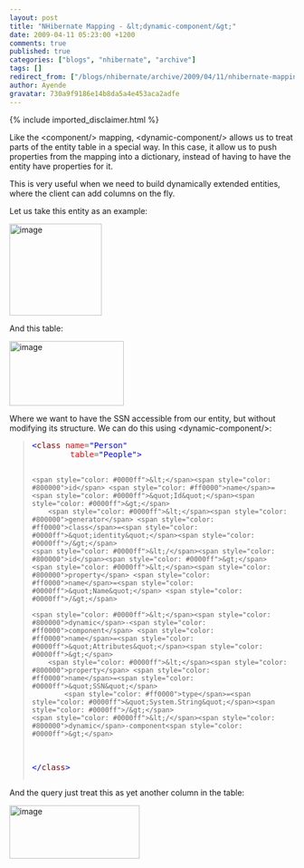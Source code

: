 ```yaml
---
layout: post
title: "NHibernate Mapping - &lt;dynamic-component/&gt;"
date: 2009-04-11 05:23:00 +1200
comments: true
published: true
categories: ["blogs", "nhibernate", "archive"]
tags: []
redirect_from: ["/blogs/nhibernate/archive/2009/04/11/nhibernate-mapping-lt-dynamic-component-gt.aspx/"]
author: Ayende
gravatar: 730a9f9186e14b8da5a4e453aca2adfe
---
```

{% include imported_disclaimer.html %}
<p>Like the &lt;component/&gt; mapping, &lt;dynamic-component/&gt; allows us to treat parts of the entity table in a special way. In this case, it allow us to push properties from the mapping into a dictionary, instead of having to have the entity have properties for it. </p>  <p>This is very useful when we need to build dynamically extended entities, where the client can add columns on the fly. </p>  <p>Let us take this entity as an example:</p>  <p><a href="http://nhforge.org/cfs-file.ashx/__key/CommunityServer.Blogs.Components.WeblogFiles/nhibernate/image_5F00_0A4B790D.png"><img title="image" style="border-top-width: 0px; display: inline; border-left-width: 0px; border-bottom-width: 0px; border-right-width: 0px" height="162" alt="image" src="http://nhforge.org/cfs-file.ashx/__key/CommunityServer.Blogs.Components.WeblogFiles/nhibernate/image_5F00_thumb_5F00_3BDC0804.png" width="163" border="0" /></a> </p>  <p>And this table:</p>  <p><a href="http://nhforge.org/cfs-file.ashx/__key/CommunityServer.Blogs.Components.WeblogFiles/nhibernate/image_5F00_3FE8E687.png"><img title="image" style="border-top-width: 0px; display: inline; border-left-width: 0px; border-bottom-width: 0px; border-right-width: 0px" height="114" alt="image" src="http://nhforge.org/cfs-file.ashx/__key/CommunityServer.Blogs.Components.WeblogFiles/nhibernate/image_5F00_thumb_5F00_1A7EF319.png" width="202" border="0" /></a></p>  <p>Where we want to have the SSN accessible from our entity, but without modifying its structure. We can do this using &lt;dynamic-component/&gt;:</p>  <blockquote>   <pre><span style="color: #0000ff">&lt;</span><span style="color: #800000">class</span> <span style="color: #ff0000">name</span>=<span style="color: #0000ff">&quot;Person&quot;</span>
		<span style="color: #ff0000">table</span>=<span style="color: #0000ff">&quot;People&quot;</span><span style="color: #0000ff">&gt;</span>

	<span style="color: #0000ff">&lt;</span><span style="color: #800000">id</span> <span style="color: #ff0000">name</span>=<span style="color: #0000ff">&quot;Id&quot;</span><span style="color: #0000ff">&gt;</span>
		<span style="color: #0000ff">&lt;</span><span style="color: #800000">generator</span> <span style="color: #ff0000">class</span>=<span style="color: #0000ff">&quot;identity&quot;</span><span style="color: #0000ff">/&gt;</span>
	<span style="color: #0000ff">&lt;/</span><span style="color: #800000">id</span><span style="color: #0000ff">&gt;</span>
	<span style="color: #0000ff">&lt;</span><span style="color: #800000">property</span> <span style="color: #ff0000">name</span>=<span style="color: #0000ff">&quot;Name&quot;</span> <span style="color: #0000ff">/&gt;</span>

	<span style="color: #0000ff">&lt;</span><span style="color: #800000">dynamic</span>-<span style="color: #ff0000">component</span> <span style="color: #ff0000">name</span>=<span style="color: #0000ff">&quot;Attributes&quot;</span><span style="color: #0000ff">&gt;</span>
		<span style="color: #0000ff">&lt;</span><span style="color: #800000">property</span> <span style="color: #ff0000">name</span>=<span style="color: #0000ff">&quot;SSN&quot;</span>
			<span style="color: #ff0000">type</span>=<span style="color: #0000ff">&quot;System.String&quot;</span><span style="color: #0000ff">/&gt;</span>
	<span style="color: #0000ff">&lt;/</span><span style="color: #800000">dynamic</span>-component<span style="color: #0000ff">&gt;</span>
<span style="color: #0000ff">&lt;/</span><span style="color: #800000">class</span><span style="color: #0000ff">&gt;</span></pre>
</blockquote>

<p>And the query just treat this as yet another column in the table:</p>

<p><a href="http://nhforge.org/cfs-file.ashx/__key/CommunityServer.Blogs.Components.WeblogFiles/nhibernate/image_5F00_0A06821E.png"><img title="image" style="border-top-width: 0px; display: inline; border-left-width: 0px; border-bottom-width: 0px; border-right-width: 0px" height="94" alt="image" src="http://nhforge.org/cfs-file.ashx/__key/CommunityServer.Blogs.Components.WeblogFiles/nhibernate/image_5F00_thumb_5F00_57A53F4F.png" width="230" border="0" /></a></p>
